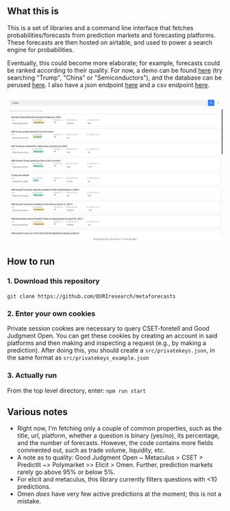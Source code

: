 ## What this is 

This is a set of libraries and a command line interface that fetches probabilities/forecasts from prediction markets and forecasting platforms. These forecasts are then hosted on airtable, and used to power a search engine for probabilities. 

Eventually, this could become more elaborate; for example, forecasts could be ranked according to their quality. For now, a demo can be found [here](https://www.loki.red/metaforecasts/) (try searching "Trump", "China" or "Semiconductors"), and the database can be perused [here](https://www.loki.red/metaforecasts/data/). I also have a json endpoint [here](http://metaforecast.org/data/metaforecasts.json) and a csv endpoint [here](http://metaforecast.org/data/metaforecasts.csv).

![](./metaforecasts.png)

## How to run

### 1. Download this repository

``git clone https://github.com/QURIresearch/metaforecasts``

### 2. Enter your own cookies
Private session cookies are necessary to query CSET-foretell and Good Judgment Open. You can get these cookies by creating an account in said platforms and then making and inspecting a request (e.g., by making a prediction). After doing this, you should create a `src/privatekeys.json`, in the same format as `src/privatekeys_example.json`

### 3. Actually run

From the top level directory, enter: `npm run start`

## Various notes

- Right now, I'm fetching only a couple of common properties, such as the title, url, platform, whether a question is binary (yes/no), its percentage, and the number of forecasts. However, the code contains more fields commented out, such as trade volume, liquidity, etc. 
- A note as to quality: Good Judgment Open ~ Metaculus > CSET > PredictIt ~> Polymarket >> Elicit > Omen. Further, prediction markets rarely go above 95% or below 5%.
- For elicit and metaculus, this library currently filters questions with <10 predictions.
- Omen *does* have very few active predictions at the moment; this is not a mistake. 
